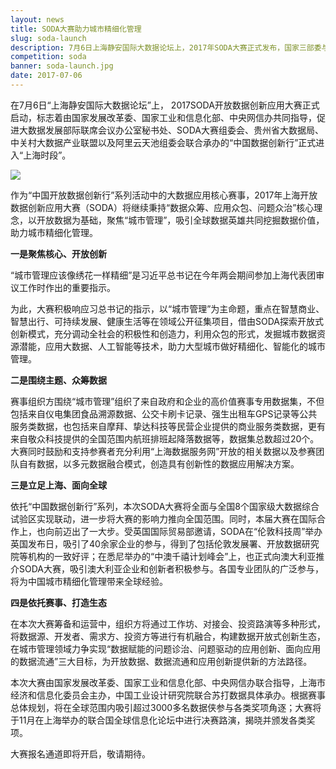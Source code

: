 ```yaml
---
layout: news
title: SODA大赛助力城市精细化管理
slug: soda-launch
description: 7月6日上海静安国际大数据论坛上，2017年SODA大赛正式发布，国家三部委与上海市有关领导出席启动仪式
competition: soda
banner: soda-launch.jpg
date: 2017-07-06
---
```


在7月6日“上海静安国际大数据论坛”上， 2017SODA开放数据创新应用大赛正式启动，标志着由国家发展改革委、国家工业和信息化部、中央网信办共同指导，促进大数据发展部际联席会议办公室秘书处、SODA大赛组委会、贵州省大数据局、中关村大数据产业联盟以及阿里云天池组委会联合承办的“中国数据创新行”正式进入“上海时段”。

<img src="{{site.url}}/img/news/soda-launch.jpg" class="news-img img-responsive"/>

作为“中国开放数据创新行”系列活动中的大数据应用核心赛事，2017年上海开放数据创新应用大赛（SODA）将继续秉持“数据众筹、应用众包、问题众治”核心理念，以开放数据为基础，聚焦“城市管理”，吸引全球数据英雄共同挖掘数据价值，助力城市精细化管理。

<strong>一是聚焦核心、开放创新</strong>

“城市管理应该像绣花一样精细”是习近平总书记在今年两会期间参加上海代表团审议工作时作出的重要指示。

为此，大赛积极响应习总书记的指示，以“城市管理”为主命题，重点在智慧商业、智慧出行、可持续发展、健康生活等在领域公开征集项目，借由SODA探索开放式创新模式，充分调动全社会的积极性和创造力，利用众包的形式，发掘城市数据资源潜能，应用大数据、人工智能等技术，助力大型城市做好精细化、智能化的城市管理。

<strong>二是围绕主题、众筹数据</strong>

赛事组织方围绕“城市管理”组织了来自政府和企业的高价值赛事专用数据集，不但包括来自仪电集团食品溯源数据、公交卡刷卡记录、强生出租车GPS记录等公共服务类数据，也包括来自摩拜、挚达科技等民营企业提供的商业服务类数据，更有来自敬众科技提供的全国范围内航班排班起降落数据等，数据集总数超过20个。大赛同时鼓励和支持参赛者充分利用“上海数据服务网”开放的相关数据以及参赛团队自有数据，以多元数据融合模式，创造具有创新性的数据应用解决方案。

<strong>三是立足上海、面向全球</strong>

依托“中国数据创新行”系列，本次SODA大赛将全面与全国8个国家级大数据综合试验区实现联动，进一步将大赛的影响力推向全国范围。同时，本届大赛在国际合作上，也向前迈出了一大步。受英国国际贸易部邀请，SODA在“伦敦科技周”举办英国发布日，吸引了40余家企业的参与，得到了包括伦敦发展署、开放数据研究院等机构的一致好评；在悉尼举办的“中澳千禧计划峰会”上，也正式向澳大利亚推介SODA大赛，吸引澳大利亚企业和创新者积极参与。各国专业团队的广泛参与，将为中国城市精细化管理带来全球经验。

<strong>四是依托赛事、打造生态</strong>

在本次大赛筹备和运营中，组织方将通过工作坊、对接会、投资路演等多种形式，将数据源、开发者、需求方、投资方等进行有机融合，构建数据开放式创新生态，在城市管理领域力争实现“数据赋能的问题诊治、问题驱动的应用创新、面向应用的数据流通”三大目标，为开放数据、数据流通和应用创新提供新的方法路径。

本次大赛由国家发展改革委、国家工业和信息化部、中央网信办联合指导，上海市经济和信息化委员会主办，中国工业设计研究院联合苏打数据具体承办。根据赛事总体规划，将在全球范围内吸引超过3000多名数据侠参与各类奖项角逐；大赛将于11月在上海举办的联合国全球信息化论坛中进行决赛路演，揭晓并颁发各类奖项。

大赛报名通道即将开启，敬请期待。